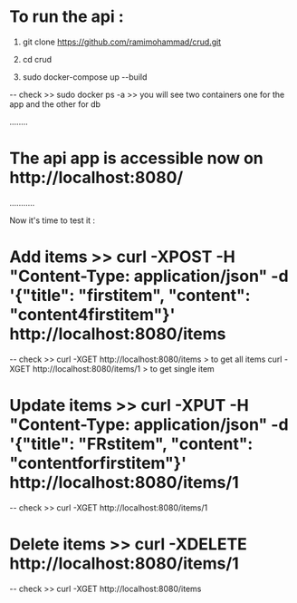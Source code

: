 # To run the api :

1. git clone  https://github.com/ramimohammad/crud.git

2. cd crud

3. sudo docker-compose up --build

-- check >> sudo docker ps -a >> you will see two containers one for the app and the other for db

........

# The api app is accessible now on http://localhost:8080/

...........

Now it's time to test it : 

# Add items >> curl -XPOST -H "Content-Type: application/json" -d '{"title": "firstitem", "content": "content4firstitem"}' http://localhost:8080/items 

   -- check >> curl -XGET http://localhost:8080/items  > to get all items
                   curl -XGET http://localhost:8080/items/1 > to get single item


# Update items >> curl -XPUT -H "Content-Type: application/json" -d '{"title": "FRstitem", "content": "contentforfirstitem"}' http://localhost:8080/items/1


   -- check >> curl -XGET http://localhost:8080/items/1 


# Delete items >> curl -XDELETE http://localhost:8080/items/1

   -- check >> curl -XGET http://localhost:8080/items




